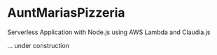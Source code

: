 # AuntMariasPizzeria
Serverless Application with Node.js using AWS Lambda and Claudia.js

... under construction
